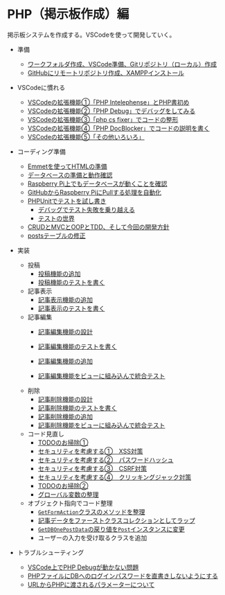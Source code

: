 # PHP（掲示板作成）編

掲示板システムを作成する。VSCodeを使って開発していく。

* 準備
  * [ワークフォルダ作成、VSCode準備、Gitリポジトリ（ローカル）作成](preparation.html)
  * [GitHubにリモートリポジトリ作成、XAMPPインストール](preparation2.html)
  
* VSCodeに慣れる

  * [VSCodeの拡張機能①「PHP Intelephense」とPHP書初め](startphp.html)
  * [VSCodeの拡張機能②「PHP Debug」でデバッグをしてみる](debug.html)
  * [VSCodeの拡張機能③「php cs fixer」でコードの整形](fixcode.html)
  * [VSCodeの拡張機能④「PHP DocBlocker」でコードの説明を書く](docblock.html)
  * [VSCodeの拡張機能⑤「その他いろいろ」](otherextensions.html)
  
* コーディング準備
  * [Emmetを使ってHTMLの準備](htmlform.html)
  * [データベースの準備と動作確認](makedb.html)
  * [Raspberry Pi上でもデータベースが動くことを確認](onraspberrypi.html)
  * [GitHubからRaspberry PiにPullする処理を自動化](autopull.html)
  * [PHPUnitでテストを試し書き](phpunit.html)
    * [デバッグでテスト失敗を乗り越える](testanddebug.html)
    * [テストの世界](testcoverage.html)
  * [CRUDとMVCとOOPとTDD、そして今回の開発方針](crudmvcooptdd.html)
  * [postsテーブルの修正](fixpoststable.html)
  
* 実装

  * 投稿
    * [投稿機能の追加](post.html)
    * [投稿機能のテストを書く](posttest.html)
  * 記事表示
    * [記事表示機能の追加](getposts.html)
    * [記事表示のテストを書く](getpoststest.html)
  * 記事編集
    * [記事編集機能の設計](planningedit.html)
    * [記事編集機能のテストを書く](edittest.html)
    * [記事編集機能の追加](edit.html)
    
    * [記事編集機能をビューに組み込んで統合テスト](editinview.html)
  * 削除
    * [記事削除機能の設計](planningdelete.html)
    * [記事削除機能のテストを書く](deletetest.html)
    * [記事削除機能の追加](delete.html)
    * [記事削除機能をビューに組み込んで統合テスト](deleteinview.html)
  * コード見直し
    * [TODOのお掃除①](codereview1.html)
    * [セキュリティを考慮する①　XSS対策](security.html)
    * [セキュリティを考慮する②　パスワードハッシュ](security2.html)
    * [セキュリティを考慮する③　CSRF対策](security3.html)
    * [セキュリティを考慮する④　クリッキングジャック対策](security4.html)
    * [TODOのお掃除②](codereview2.html)
    * [グローバル変数の整理](codereview3.html)
  * オブジェクト指向でコード整理
    * [`GetFormAction`クラスのメソッドを整理](ooprefactoring1.html)
    * [記事データをファーストクラスコレクションとしてラップ](ooprefactoring2.html)
    * [`GetDBOnePostData`の戻り値を`Post`インスタンスに変更](ooprefactoring3.html)
    * ユーザーの入力を受け取るクラスを追加
  
* トラブルシューティング
  
  * [VSCode上でPHP Debugが動かない問題](troubleshooting1.html)
  * [PHPファイルにDBへのログインパスワードを直書きしないようにする](hidepassword.html)
  * [URLからPHPに渡されるパラメーターについて](aboutquerystrings.html)

